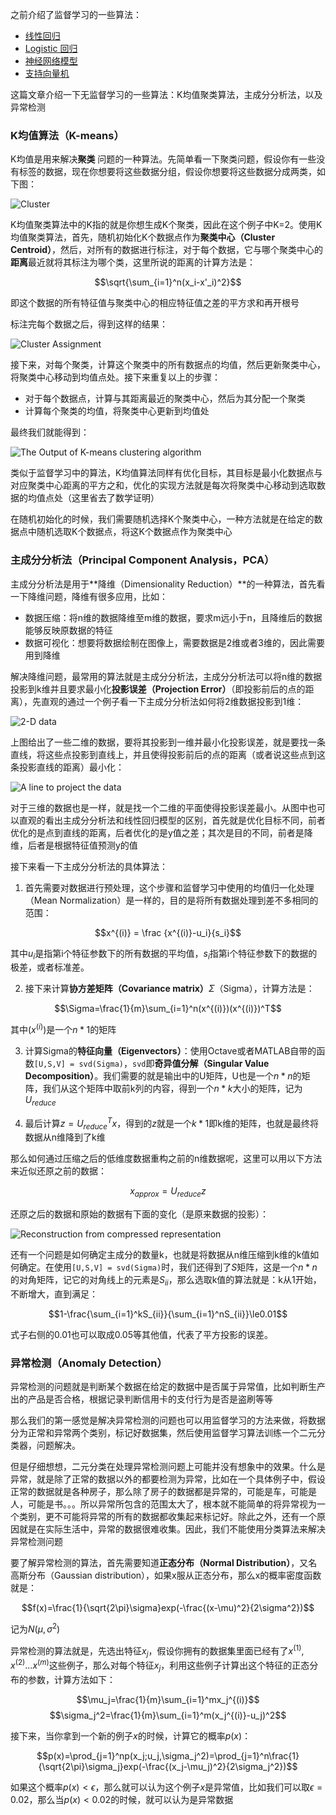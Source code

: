 之前介绍了监督学习的一些算法：
- [线性回归](https://www.jianshu.com/p/258a12d263d0)
- [Logistic 回归](https://www.jianshu.com/p/d5491293bcaf)
- [神经网络模型](https://www.jianshu.com/p/0c5ad8a172d1)
- [支持向量机](https://www.jianshu.com/p/97dbe02c5797)

这篇文章介绍一下无监督学习的一些算法：K均值聚类算法，主成分分析法，以及异常检测

### K均值算法（K-means）

K均值是用来解决**聚类** 问题的一种算法。先简单看一下聚类问题，假设你有一些没有标签的数据，现在你想要将这些数据分组，假设你想要将这些数据分成两类，如下图：

![Cluster](_v_images/20190815172546952_16862.jpg)

K均值聚类算法中的K指的就是你想生成K个聚类，因此在这个例子中K=2。使用K均值聚类算法，首先，随机初始化K个数据点作为**聚类中心（Cluster Centroid）**，然后，对所有的数据进行标注，对于每个数据，它与哪个聚类中心的**距离**最近就将其标注为哪个类，这里所说的距离的计算方法是：

$$\sqrt{\sum_{i=1}^n(x_i-x'_i)^2}$$

即这个数据的所有特征值与聚类中心的相应特征值之差的平方求和再开根号

标注完每个数据之后，得到这样的结果：

![Cluster Assignment](_v_images/20190815172608591_9844.png)

接下来，对每个聚类，计算这个聚类中的所有数据点的均值，然后更新聚类中心，将聚类中心移动到均值点处。接下来重复以上的步骤：

- 对于每个数据点，计算与其距离最近的聚类中心，然后为其分配一个聚类
- 计算每个聚类的均值，将聚类中心更新到均值处

最终我们就能得到：

![The Output of K-means clustering algorithm](_v_images/20190815172630723_10472.png)

类似于监督学习中的算法，K均值算法同样有优化目标，其目标是最小化数据点与对应聚类中心距离的平方之和，优化的实现方法就是每次将聚类中心移动到选取数据的均值点处（这里省去了数学证明）

在随机初始化的时候，我们需要随机选择K个聚类中心，一种方法就是在给定的数据点中随机选取K个数据点，将这K个数据点作为聚类中心

### 主成分分析法（Principal Component Analysis，PCA）

主成分分析法是用于**降维（Dimensionality Reduction）**的一种算法，首先看一下降维问题，降维有很多应用，比如：

- 数据压缩：将n维的数据降维至m维的数据，要求m远小于n，且降维后的数据能够反映原数据的特征
- 数据可视化：想要将数据绘制在图像上，需要数据是2维或者3维的，因此需要用到降维

解决降维问题，最常用的算法就是主成分分析法，主成分分析法可以将n维的数据投影到k维并且要求最小化**投影误差（Projection Error）**（即投影前后的点的距离），先直观的通过一个例子看一下主成分分析法如何将2维数据投影到1维：

![2-D data](_v_images/20190815172650798_20175.png)

上图给出了一些二维的数据，要将其投影到一维并最小化投影误差，就是要找一条直线，将这些点投影到直线上，并且使得投影前后的点的距离（或者说这些点到这条投影直线的距离）最小化：

![A line to project the data](_v_images/20190815172705783_28168.png)

对于三维的数据也是一样，就是找一个二维的平面使得投影误差最小。从图中也可以直观的看出主成分分析法和线性回归模型的区别，首先就是优化目标不同，前者优化的是点到直线的距离，后者优化的是y值之差；其次是目的不同，前者是降维，后者是根据特征值预测y的值

接下来看一下主成分分析法的具体算法：

1. 首先需要对数据进行预处理，这个步骤和监督学习中使用的均值归一化处理（Mean Normalization）是一样的，目的是将所有数据处理到差不多相同的范围：

$$x^{(i)} = \frac {x^{(i)}-u_i}{s_i}$$

其中$u_i$是指第i个特征参数下的所有数据的平均值，$s_i$指第i个特征参数下的数据的极差，或者标准差。

2. 接下来计算**协方差矩阵（Covariance matrix）**$\Sigma$（Sigma），计算方法是：

$$\Sigma=\frac{1}{m}\sum_{i=1}^n(x^{(i)})(x^{(i)})^T$$

其中$(x^{(i)})$是一个$n*1$的矩阵

3. 计算Sigma的**特征向量（Eigenvectors）**：使用Octave或者MATLAB自带的函数```[U,S,V] = svd(Sigma)```，```svd```即**奇异值分解（Singular Value Decomposition）**。我们需要的就是输出中的U矩阵，U也是一个$n*n$的矩阵，我们从这个矩阵中取前k列的内容，得到一个$n*k$大小的矩阵，记为$U_{reduce}$

4. 最后计算$z=U_{reduce}^Tx$，得到的$z$就是一个$k*1$即k维的矩阵，也就是最终将数据从n维降到了k维

那么如何通过压缩之后的低维度数据重构之前的n维数据呢，这里可以用以下方法来近似还原之前的数据：

$$x_{approx}=U_{reduce}z$$

还原之后的数据和原始的数据有下面的变化（是原来数据的投影）：

![Reconstruction from compressed representation](_v_images/20190815172738094_18507.png)

还有一个问题是如何确定主成分的数量k，也就是将数据从n维压缩到k维的k值如何确定。在使用```[U,S,V] = svd(Sigma)```时，我们还得到了$S$矩阵，这是一个$n*n$的对角矩阵，记它的对角线上的元素是$S_{ii}$，那么选取k值的算法就是：k从1开始，不断增大，直到满足：

$$1-\frac{\sum_{i=1}^kS_{ii}}{\sum_{i=1}^nS_{ii}}\le0.01$$

式子右侧的0.01也可以取成0.05等其他值，代表了平方投影的误差。

### 异常检测（Anomaly Detection）

异常检测的问题就是判断某个数据在给定的数据中是否属于异常值，比如判断生产出的产品是否合格，根据记录判断信用卡的支付行为是否是盗刷等等

那么我们的第一感觉是解决异常检测的问题也可以用监督学习的方法来做，将数据分为正常和异常两个类别，标记好数据集，然后使用监督学习算法训练一个二元分类器，问题解决。

但是仔细想想，二元分类在处理异常检测问题上可能并没有想象中的效果。什么是异常，就是除了正常的数据以外的都要检测为异常，比如在一个具体例子中，假设正常的数据就是各种房子，那么除了房子的数据都是异常的，可能是车，可能是人，可能是书。。。所以异常所包含的范围太大了，根本就不能简单的将异常视为一个类别，更不可能将异常的所有的数据都收集起来标记好。除此之外，还有一个原因就是在实际生活中，异常的数据很难收集。因此，我们不能使用分类算法来解决异常检测问题

要了解异常检测的算法，首先需要知道**正态分布（Normal Distribution）**，又名高斯分布（Gaussian distribution），如果x服从正态分布，那么x的概率密度函数就是：

$$f(x)=\frac{1}{\sqrt{2\pi}\sigma}exp(-\frac{(x-\mu)^2}{2\sigma^2})$$

记为$N(\mu,\sigma^2)$

异常检测的算法就是，先选出特征$x_j$，假设你拥有的数据集里面已经有了${x^{(1)},x^{(2)}}...x^{(m)}$这些例子，那么对每个特征$x_j$，利用这些例子计算出这个特征的正态分布的参数，计算方法如下：

$$\mu_j=\frac{1}{m}\sum_{i=1}^mx_j^{(i)}$$
$$\sigma_j^2=\frac{1}{m}\sum_{i=1}^m(x_j^{(i)}-u_j)^2$$

接下来，当你拿到一个新的例子$x$的时候，计算它的概率$p(x)$：

$$p(x)=\prod_{j=1}^np(x_j;u_j,\sigma_j^2)=\prod_{j=1}^n\frac{1}{\sqrt{2\pi}\sigma_j}exp(-\frac{(x_j-\mu_j)^2}{2\sigma_j^2})$$

如果这个概率$p(x)<\epsilon$，那么就可以认为这个例子$x$是异常值，比如我们可以取$\epsilon=0.02$，那么当$p(x)<0.02$的时候，就可以认为是异常数据
